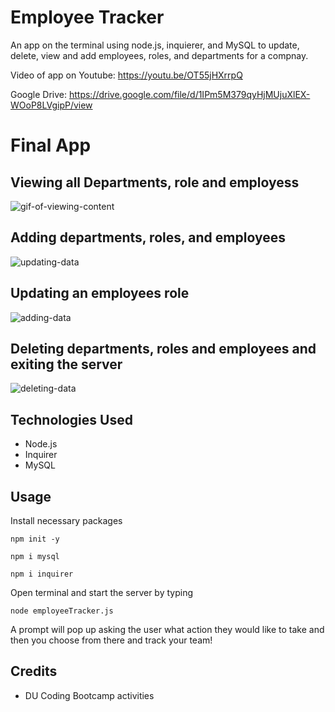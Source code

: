 # Employee Tracker

An app on the terminal using node.js, inquierer, and MySQL to update, delete, view and add employees, roles, and departments for a compnay.

Video of app on Youtube:
https://youtu.be/OT55jHXrrpQ

Google Drive: 
https://drive.google.com/file/d/1IPm5M379qyHjMUjuXlEX-WOoP8LVgipP/view

# Final App

## Viewing all Departments, role and employess

![gif-of-viewing-content](./assets/viewinggif.gif)

## Adding departments, roles, and employees

![updating-data](./assets/updating.gif)

## Updating an employees role

![adding-data](./assets/adding.gif)

## Deleting departments, roles and employees and exiting the server

![deleting-data](./assets/deleting.gif)




































## Technologies Used 
* Node.js
* Inquirer
* MySQL

## Usage 
Install necessary packages 
```
npm init -y

npm i mysql

npm i inquirer
```
Open terminal and start the server by typing
```
node employeeTracker.js
```
A prompt will pop up asking the user what action they would like to take and then you choose from there and track your team!



## Credits 
* DU Coding Bootcamp activities
